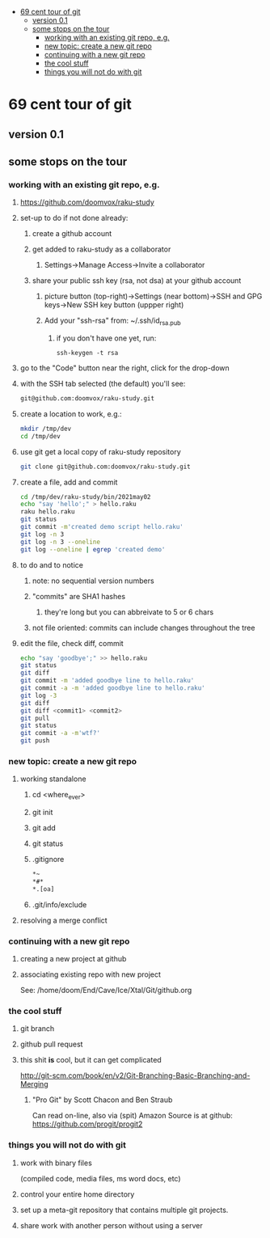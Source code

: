 - [69 cent tour of git](#orgef46042)
  - [version 0.1](#orgaf27dac)
  - [some stops on the tour](#orga12ed0e)
    - [working with an existing git repo, e.g.](#org84ee38f)
    - [new topic: create a new git repo](#org3539961)
    - [continuing with a new git repo](#orgdd59010)
    - [the cool stuff](#orgcccd44c)
    - [things you will not do with git](#orge15b442)


<a id="orgef46042"></a>

# 69 cent tour of git


<a id="orgaf27dac"></a>

## version 0.1


<a id="orga12ed0e"></a>

## some stops on the tour


<a id="org84ee38f"></a>

### working with an existing git repo, e.g.

1.  <https://github.com/doomvox/raku-study>

2.  set-up to do if not done already:

    1.  create a github account
    
    2.  get added to raku-study as a collaborator
    
        1.  Settings->Manage Access->Invite a collaborator
    
    3.  share your public ssh key (rsa, not dsa) at your github account
    
        1.  picture button (top-right)->Settings (near bottom)->SSH and GPG keys->New SSH key button (uppper right)
        
        2.  Add your "ssh-rsa" from: ~/.ssh/id<sub>rsa.pub</sub>
        
            1.  if you don't have one yet, run:
            
                ```perl6
                ssh-keygen -t rsa
                ```

3.  go to the "Code" button near the right, click for the drop-down

4.  with the SSH tab selected (the default) you'll see:

    ```sh
    git@github.com:doomvox/raku-study.git
    ```

5.  create a location to work, e.g.:

    ```sh
    mkdir /tmp/dev
    cd /tmp/dev
    ```

6.  use git get a local copy of raku-study repository

    ```sh
    git clone git@github.com:doomvox/raku-study.git
    ```

7.  create a file, add and commit

    ```sh
    cd /tmp/dev/raku-study/bin/2021may02
    echo "say 'hello';" > hello.raku
    raku hello.raku
    git status
    git commit -m'created demo script hello.raku'
    git log -n 3
    git log -n 3 --oneline
    git log --oneline | egrep 'created demo'
    ```

8.  to do and to notice

    1.  note: no sequential version numbers
    
    2.  "commits" are SHA1 hashes
    
        1.  they're long but you can abbreivate to 5 or 6 chars
    
    3.  not file oriented: commits can include changes throughout the tree

9.  edit the file, check diff, commit

    ```sh
    echo "say 'goodbye';" >> hello.raku
    git status
    git diff
    git commit -m 'added goodbye line to hello.raku'
    git commit -a -m 'added goodbye line to hello.raku'
    git log -3
    git diff
    git diff <commit1> <commit2>
    git pull
    git status
    git commit -a -m'wtf?'
    git push
    ```


<a id="org3539961"></a>

### new topic: create a new git repo

1.  working standalone

    1.  cd <where<sub>ever</sub>>
    
    2.  git init
    
    3.  git add
    
    4.  git status
    
    5.  .gitignore
    
        ```sh
        *~   
        *#* 
        *.[oa]
        ```
    
    6.  .git/info/exclude

2.  resolving a merge conflict


<a id="orgdd59010"></a>

### continuing with a new git repo

1.  creating a new project at github

2.  associating existing repo with new project

    See: /home/doom/End/Cave/Ice/Xtal/Git/github.org


<a id="orgcccd44c"></a>

### the cool stuff

1.  git branch

2.  github pull request

3.  this shit **is** cool, but it can get complicated

    <http://git-scm.com/book/en/v2/Git-Branching-Basic-Branching-and-Merging>
    
    1.  "Pro Git" by Scott Chacon and  Ben Straub
    
        Can read on-line, also via (spit) Amazon Source is at github: <https://github.com/progit/progit2>


<a id="orge15b442"></a>

### things you will not do with git

1.  work with binary files

    (compiled code, media files, ms word docs, etc)

2.  control your entire home directory

3.  set up a meta-git repository that contains multiple git projects.

4.  share work with another person without using a server

